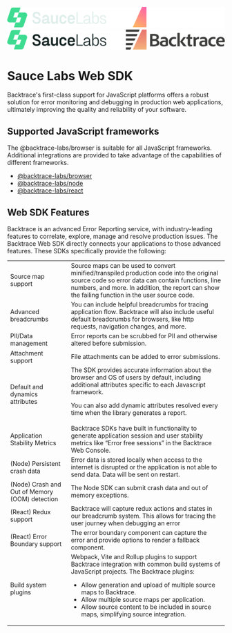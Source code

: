 ![GitHub-Mark-Dark](./slbt.light.png#gh-dark-mode-only)
![GitHub-Mark-Light](./slbt.dark.png#gh-light-mode-only)

# Sauce Labs Web SDK

Backtrace's first-class support for JavaScript platforms offers a robust solution for error monitoring and debugging in production web applications, ultimately improving the quality and reliability of your software.

## Supported JavaScript frameworks
The @backtrace-labs/browser is suitable for all JavaScript frameworks. Additional integrations are provided to take advantage of the capabilities of different frameworks.
- [@backtrace-labs/browser](https://github.com/backtrace-labs/backtrace-javascript/tree/dev/packages/browser)
- [@backtrace-labs/node](https://github.com/backtrace-labs/backtrace-javascript/tree/dev/packages/browser)
- [@backtrace-labs/react](https://github.com/backtrace-labs/backtrace-javascript/tree/dev/packages/browser)

## Web SDK Features

Backtrace is an advanced Error Reporting service, with industry-leading features to correlate, explore, manage and resolve production issues. The Backtrace Web SDK directly connects your applications to those advanced features. These SDKs specifically provide the following:

<table>
<tr>
<td>Source map support</td>
<td>Source maps can be used to convert minified/transpiled production code into the original source code so error data can contain functions, line numbers, and more. In addition, the report can  show the failing function in the user source code.</td>
</tr>
<tr>
<td>Advanced breadcrumbs</td>
<td>You can include helpful breadcrumbs for tracing application flow. Backtrace will also include useful default breadcrumbs for browsers, like http requests, navigation changes, and more.</td>
</tr>
<tr>
<td>PII/Data management</td>
<td>Error reports can be scrubbed for PII and otherwise altered before submission.</td>
</tr>
<td>Attachment support</td>
<td>File attachments can be added to error submissions.</td>
</tr>
<tr>
<td>Default and dynamics attributes</td>
<td>The SDK provides accurate information about the browser and OS of users by default, including additional attributes specific to each Javascript framework.

You can also add dynamic attributes resolved every time when the library generates a report.</td>
</tr>
<tr>
<td>Application Stability Metrics</td>
<td>Backtrace SDKs have built in functionality to generate application session and user stability metrics like “Error free sessions” in the Backtrace Web Console.</td>
</tr>
<tr>
<td>(Node) Persistent crash data</td>
<td>Error data is stored locally when access to the internet is disrupted or the application is not able to send data.  Data will be sent on restart.</td>
</tr>
<tr>
<td>(Node) Crash and Out of Memory (OOM) detection</td>
<td>The Node SDK can submit crash data and out of memory exceptions.</td>
</tr>
<tr>
<td>(React) Redux support</td>
<td>Backtrace will capture redux actions and states in our breadcrumb system. This allows for tracing the user journey when debugging an error</td>
</tr>
<tr>
<td>(React) Error Boundary support</td>
<td>The error boundary component can capture the error and provide options to render a fallback component.</td>
</tr>
<tr>
<td>Build system plugins</td>
<td>Webpack, Vite and Rollup plugins to support Backtrace integration with common build systems of JavaScript projects. The Backtrace plugins:
<ul>
<li>Allow generation and upload of multiple source maps to Backtrace.</li>
<li>Allow multiple source maps per application.</li>
<li>Allow source content to be included in source maps, simplifying source integration.</li>
</td>
</tr>
</table>
